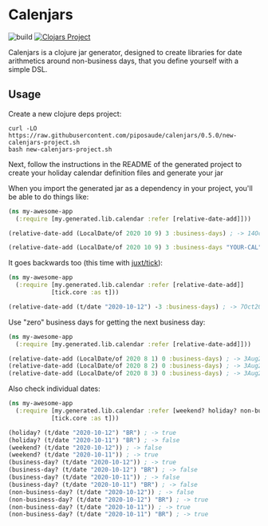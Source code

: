 # Calenjars
![build](https://github.com/piposaude/calenjars/actions/workflows/pull-request-checks.yml/badge.svg)
[![Clojars Project](https://img.shields.io/clojars/v/piposaude/calenjars.svg)](https://clojars.org/piposaude/calenjars)

Calenjars is a clojure jar generator, designed to create libraries for date
arithmetics around non-business days, that you define yourself with a simple DSL.

## Usage

Create a new clojure deps project:

```
curl -LO https://raw.githubusercontent.com/piposaude/calenjars/0.5.0/new-calenjars-project.sh
bash new-calenjars-project.sh
```

Next, follow the instructions in the README of the generated project to create
your holiday calendar definition files and generate your jar

When you import the generated jar as a dependency in your project, you'll be able to do things like:

```clj
(ns my-awesome-app
  (:require [my.generated.lib.calendar :refer [relative-date-add]]))

(relative-date-add (LocalDate/of 2020 10 9) 3 :business-days) ; -> 14Oct2020. Skips weekends.

(relative-date-add (LocalDate/of 2020 10 9) 3 :business-days "YOUR-CAL") ; Will skip weekends and any holidays defined by YOUR-CAL
```

It goes backwards too (this time with [juxt/tick](https://www.juxt.land/tick/docs/index.html)):

```clj
(ns my-awesome-app
  (:require [my.generated.lib.calendar :refer [relative-date-add]]
            [tick.core :as t]))

(relative-date-add (t/date "2020-10-12") -3 :business-days) ; -> 7Oct2020
```

Use "zero" business days for getting the next business day:

```clj
(ns my-awesome-app
  (:require [my.generated.lib.calendar :refer [relative-date-add]]))

(relative-date-add (LocalDate/of 2020 8 1) 0 :business-days) ; -> 3Aug20, because 1Aug20 is a Saturday
(relative-date-add (LocalDate/of 2020 8 2) 0 :business-days) ; -> 3Aug20, because 2Aug20 is a Sunday
(relative-date-add (LocalDate/of 2020 8 3) 0 :business-days) ; -> 3Aug20, as it's a regular Monday
```

Also check individual dates:

```clj
(ns my-awesome-app
  (:require [my.generated.lib.calendar :refer [weekend? holiday? non-business-day? business-day?]]
            [tick.core :as t]))

(holiday? (t/date "2020-10-12") "BR") ; -> true
(holiday? (t/date "2020-10-11") "BR") ; -> false
(weekend? (t/date "2020-10-12")) ; -> false
(weekend? (t/date "2020-10-11")) ; -> true
(business-day? (t/date "2020-10-12")) ; -> true
(business-day? (t/date "2020-10-12") "BR") ; -> false
(business-day? (t/date "2020-10-11")) ; -> false
(business-day? (t/date "2020-10-11") "BR") ; -> false
(non-business-day? (t/date "2020-10-12")) ; -> false
(non-business-day? (t/date "2020-10-12") "BR") ; -> true
(non-business-day? (t/date "2020-10-11")) ; -> true
(non-business-day? (t/date "2020-10-11") "BR") ; -> true
```
